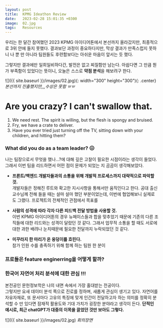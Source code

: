 ```yaml
---
layout: post
title:  KPMG Ideathon Review 
date:   2023-02-28 15:01:35 +0300
image:  02.jpg
tags:   Resources
---
```


우리는 한 달간 참여했던 2023 KPMG 아이디어톤에서 본선까지 올라갔지만, 최종적으로 3위 안에 들지 못했다. 결과보단 과정이 중요하다지만, 막상 결과가 만족스럽지 못하니 나 뿐 만 아니라 팀원들도 후련함보다는 아쉬운 마음이 앞서는 듯 했다. 

그렇지만 결과에만 일희일비하다간, 발전은 없고 찌질함만 남는다. 
아쉽다면 그 만큼 뭔가 부족함이 있었다는 뜻이니, 오늘은 스스로 **약점 분석**을 해보려구 한다. 

![]({{ site.baseurl }}/images/02.jpg){: width="300" height="300"){: .center}
*본선까지 진출했지만,,,수상은 못함 ㅠㅠ*


# Are you crazy? I can't swallow that.

1. We need rest. The spirit is willing, but the flesh is spongy and bruised.
2. Fry, we have a crate to deliver.
3. Have you ever tried just turning off the TV, sitting down with your children, and hitting them?

### What did you do as a team leader? 😖

나는 팀장으로서 무엇을 했나...?에 대해 깊은 고찰이 필요한 시점이라는 생각이 들었다.  
그래서 이번 팀을 리드하면서 어떤 점이 문제가 되었는 지 곰곰이 생각해보았다. 


* **프론트/백엔드 개발자들과의 소통을 위해 개발적 프로세스까지 대략적으로 파악할 것.**  
개발자들은 정해진 루트와 확고한 지시사항을 통해서만 움직인다고 한다. 공대 출신 교수님께 전해 들을 때는 설마 설마 했던 부분이었는데, 이번에 협업해보니 실제로도 그랬다. 프로젝트의 전체적인 관점에서 목표를 

* **사람의 성격에 따라 각자 다른 피드백 전달 방법을 사용할 것.**  
이번 KPMG 아이디어톤의 경우 뉴페이스들과 합을 맞추었기 때문에 기존의 다른 조직들에 대한 리드와는 성격이 달랐던 것 같다. 그래서 업무적 소통을 할 때도 서로에 대한 과한 배려나 눈치때문에 필요한 전달까지 누락되었던 것 같다. 

* **미꾸라지 한 마리가 온 웅덩이를 흐린다.**  
참가 인원 수를 충족하기 위해 함께 하는 팀원 한 분이 


### 프로들은 feature enginerring을 어떻게 할까?





### 한국어 자연어 처리 분석에 대한 관심 !!!  

본전공인 문헌정보학은 나의 내면 속에서 가장 홀대받는 전공이다.  
그렇지만 요새 데이터 분석 쪽으로 진로를 정하며, 새롭게 관심이 생기고 있다. 자연어를 자유자재로, 또 문서마다 고유의 특징에 맞게 인간이 전달하고자 하는 의미를 정확히 분석할 수 만 있다면 잠재적 활용도와 기대 가치가 굉장한 분야라고 생각이 든다. **단적인 예시로, 최근 chatGPT가 대중의 이목을 끌었던 것만 보아도 그렇다.** 


![]({{ site.baseurl }}/images/02.jpg)
*회의장면*
